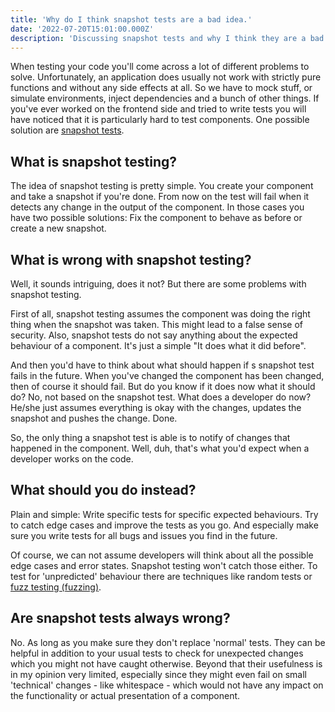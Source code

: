 ```yaml
---
title: 'Why do I think snapshot tests are a bad idea.'
date: '2022-07-20T15:01:00.000Z'
description: 'Discussing snapshot tests and why I think they are a bad idea. And what you should do instead.'
---
```

When testing your code you'll come across a lot of different problems to solve. Unfortunately, an application does usually not work with strictly pure functions and without any side effects at all. So we have to mock stuff, or simulate environments, inject dependencies and a bunch of other things. If you've ever worked on the frontend side and tried to write tests you will have noticed that it is particularly hard to test components. One possible solution are [snapshot tests](https://jestjs.io/docs/snapshot-testing).

## What is snapshot testing?

The idea of snapshot testing is pretty simple. You create your component and take a snapshot if you're done. From now on the test will fail when it detects any change in the output of the component. In those cases you have two possible solutions: Fix the component to behave as before or create a new snapshot.

## What is wrong with snapshot testing?

Well, it sounds intriguing, does it not? But there are some problems with snapshot testing.

First of all, snapshot testing assumes the component was doing the right thing when the snapshot was taken. This might lead to a false sense of security. Also, snapshot tests do not say anything about the expected behaviour of a component. It's just a simple "It does what it did before".

And then you'd have to think about what should happen if s snapshot test fails in the future. When you've changed the component has been changed, then of course it should fail. But do you know if it does now what it should do? No, not based on the snapshot test. What does a developer do now? He/she just assumes everything is okay with the changes, updates the snapshot and pushes the change. Done.

So, the only thing a snapshot test is able is to notify of changes that happened in the component. Well, duh, that's what you'd expect when a developer works on the code.

## What should you do instead?

Plain and simple: Write specific tests for specific expected behaviours. Try to catch edge cases and improve the tests as you go. And especially make sure you write tests for all bugs and issues you find in the future.

Of course, we can not assume developers will think about all the possible edge cases and error states. Snapshot testing won't catch those either. To test for 'unpredicted' behaviour there are techniques like random tests or [fuzz testing (fuzzing)](https://en.wikipedia.org/wiki/Fuzzing).

## Are snapshot tests always wrong?

No. As long as you make sure they don't replace 'normal' tests. They can be helpful in addition to your usual tests to check for unexpected changes which you might not have caught otherwise. Beyond that their usefulness is in my opinion very limited, especially since they might even fail on small 'technical' changes - like whitespace - which would not have any impact on the functionality or actual presentation of a component.
